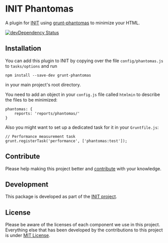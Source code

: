# INIT Phantomas

A plugin for [INIT](http://use-init.com/) using [grunt-phantomas](https://github.com/stefanjudis/grunt-phantomas/) to minimize your HTML.

[![devDependency Status](https://david-dm.org/init/init-htmlmin/dev-status.png)](https://david-dm.org/use-init/init-phantomas#info=devDependencies)

## Installation
You can add this plugin to INIT by copying over the file `config/phantomas.js` to `tasks/options` and run

	npm install --save-dev grunt-phantomas

in your main project's root directory.

You need to add an object in your `config.js` file called `htmlmin` to describe the files to be minimized:

	phantomas: {
		reports: 'reports/phantomas/'
	}

Also you might want to set up a dedicated task for it in your `Gruntfile.js`:

	// Performance measurement task
	grunt.registerTask('performance', ['phantomas:test']);


## Contribute
Please help making this project better and [contribute](CONTRIBUTING.md) with your knowledge.

## Development
This package is developed as part of the [INIT project](https://github.com/use-init).

## License
Please be aware of the licenses of each component we use in this project. Everything else that has been developed by the contributions to this project is under [MIT License](LICENSE.md).
